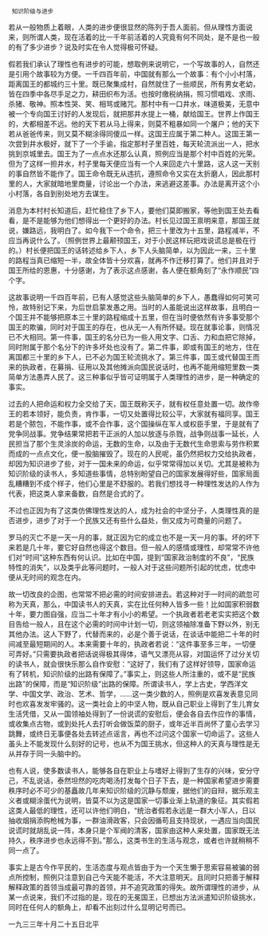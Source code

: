      知识阶级与进步 

   若从一般物质上着眼，人类的进步便很显然的陈列于吾人面前。但从理性方面说来，则所谓人类，现在活着的比一千年前活着的人究竟有何不同处，是不是也一般的有了多少进步？说及时实在令人觉得极可怀疑。 

   假若我们承认了理性也有进步的可能，想取例来说明它，一个写故事的人，自然还是引用个故事较为方便。一千四百年前，中国就有那么一个故事：有个小小村落，距离国王的都城约三十里。既已聚集成村，自然就住了一些顺民，所有男女老幼，皆在四季中各尽手足之力，耕田织布为活。也按时缴税纳捐，照习惯唱戏、求雨、杀猪、敬神。照本性哭、笑、相骂或赌咒。那村中有一口井水，味道极美，无意中被一个专向国王讨好的人发现后，就把那井水提上一桶，献给国王。世界上作国王的，大都相差不远。他的天下若从马上得来，则莫不粗暴如同一个屠户；他的天下若从爸爸传来，则又莫不糊涂得同傻瓜一样。这国王应属于第二种人。这国王第一次尝到井水极好，就下了一个手谕，指定那村子里百姓，每天轮流派出一人，把水挑到京城里去。国王为了一点点水还那么认真，照例应当是那个村中百姓的光荣。但为了这样一担井水，村子里每天便应当有一个人来回走六十里路，这人这一天别的事自然皆不能作了。国王命令既无从违抗，遵照命令又实在太折磨人，因此那村里的人，大家就暗地里商量，讨论出一个办法，来逃避这差事。办法是离开这个小小村落，各自到别处地方去谋生。 

   消息为本村村长知道后，赶忙稳住了乡下人，要他们莫即搬家，等他到国王处去看看，是不是能够为他们想得出一个更好的办法。村长见过国王禀明来意，那国王就说，嫌路远，我明白了。如今我下一个命令，把三十里改为十五里，路程减半，不应当再说什么了。（照例世界上最颟顸国王，对于小民这样玩把戏说谎总是极在行的。）村长便把国王的话转述给乡下人，乡下人头脑简单，以为因此一来，三十里的路程当真已缩短一半，故全体皆十分欢喜，就再不作迁移打算了。他们并且对于国王所给的恩惠，十分感谢，为了表示这点感谢，各人便在额角刻了“永作顺民”四个字。

   这故事说明一千四百年前，已有人感觉这些头脑简单的乡下人，愚蠢得如何可笑可怜，故特别记下来，为后世启蒙发愚之用。当时的人虽能说出这样故事，且明白一个国王并不能够把原本三十里的路程缩成十五里，但在当时便依然有许多事受那个国王的欺骗，同时对于国王的存在，也从无一人有所怀疑。现在就事论事，则情况已不大相同。第一件事，国王的名分已为一些人用文字、口舌、力和血把它除掉，同时附属于那个名分下的许多坏处也没有了。第二件事，即或有国王的地方，住在离国都三十里的乡下人，已不必为国王轮流挑水了。第三件事，国王或代替国王而来的执政者，在募捐、征用以及其他摊派向国民说话时，也再不能用缩短里数一类简单方法愚弄人民了。这三种事似乎皆可证明属于人类理性的进步，是一种确定的事实。

   过去的人把命运和权力全交给了天，国王既称天子，就有权任意处置一切。故作帝王的若本领好，能负责，肯作事，一切又处置得比较公平，大家就有福同享。国王若是个脓包，不能作事，或不会作事，这个国操纵在军人或权臣手里，于是就有了党争同战事。党争结果常把若干正派的人加以放逐与杀戮，战争则战事一延长，人民担当了那个生灵涂炭的命运，无数的生命，以及由于无数代生命思索与劳作积累而成的一点点文化，便一股脑摧毁了。现在的人民呢，虽仍然把权力交给执政者，却因为知识进步了些，对于一国未来的命运，似乎常常得加以关切。尤其是被称为知识阶级的读书人，多知道些事情，总特别盼望自己的国家发展得好些，国家局面乱糟糟到不成个样子，他们心里是不舒服的。若我们想找寻一种理性发达的人作为代表，把这类人拿来备数，自然是合式的了。

   不过也正因为有了这类仿佛理性发达的人，成为社会的中坚分子，人类理性真的是否进步，进步了对于一个民族又还有些什么益处，倒又成为可商量的问题了。 

   罗马的灭亡不是一天一月的事，就正因为它的成立也不是一天一月的事。坏的坏下来若是几十年，要它好自然也得这个数目。但一般人的感情或理性，却常常不许他们对“时间”这种东西有何认识。比如在中国，提到“国家政治制度的不良”，“民族特性的消失”，以及类乎此等问题时，一般人对于这些问题所引起的忧虑，忧虑中便从无时间的观念在内。

   故一切改良的企图，也常常不把必需的时间安排进去。若这种对于一时间的疏忽可称为天真，那么，中国读书人的天真，实在比任何种人皆多一些！比如国家积弱数十年，要力图自强，应当二十年才有小小的希望。一个执政者若老老实实把这个数目告给一般人，且在这个必需的时间中计划一切，则这领袖除准备下野以外，别无其他办法。这人下野了，代替而来的，必是个善于说话，在谈话中能把二十年的时间减至最短期间的人。本来需要十年的，执政者若说：“这件事至多三年，一切便可弄好。”只需要执政者把话说得极其得体，语气又漂亮从容，对国运怀了过分关切的读书人，就会很快乐那么自作安慰：“这好了，我们有了这样好领导，国家命运有了转机，知识阶级的出路有保障了。”事实上，则这些人所注重的，或不是“民族出路”的保障，而是“知识阶级”出路的保障。所谓读书人，学上古史，学西洋文学、中国文学、政治、艺术、哲学，……这一类少数的人，照例是欢喜发表意见同时也欢喜发发牢骚的。这一类社会上的中坚人物，既从自己职业上得到了生儿育女生活凭借，又从一国领袖处得到了一份说谎的安慰后，便会各自去作应作的事情，或收集点古物，或到处托人去打听会做饭菜的厨子，或年近半百尚怀了童心去学习跳舞，或终日无事便各处去转述点谣言，再也不过问这个国家一切命运了。这些人虽头上不能发现什么刻好的记号，也从不为国王挑水，但这种人的天真与理性是无从并存于同一头脑中的。

   也有人说，使多数读书人，能够各自在职业上与嗜好上得到了生存的兴味，安分守己，不乱说话，泰然坦然的吃肉喝汤打发每个日子下去，是一种国家希望进步需要秩序时必不可少的基矗故几年来知识阶级的沉静与颓废，据他们的自辩，据乐观主义者或糊涂蛋代为说明，皆莫不以为这是国家一切事业渐上轨道的象征。其实假若这类人最低的理性，还可以许他们明白，“统治者假若永远是一群大小军人，日以抽收烟捐添购枪械为事，一群油滑政客，只会因循苟且支持现状，一遇应当向国民说谎时就胡乱说一阵，本身只是个军阀的清客，国家由这种人来处置，国家既无法持久，秩序进步也永远得不到。”那么，这类书生的生活与观念，或者也许就稍稍不同一点了。

   事实上是古今作平民的，生活态度与观点皆由于为一个天生懒于思索容易被骗的弱点所控制，照例只注意到自己今天能不能活，不大注意明天。且同时只把善于解释解释政策的首领当成最可靠的首领，并不追究政策的得失。故所谓理性的进步，从某一点说来，我们不过指的是，现在的无冕国王，已想出方法派遣知识阶级挑水，同时在任何人的额角上，却看不出刻过什么显明记号而已。

   一九三三年十月二十五日北平 

